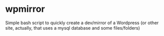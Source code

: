 wpmirror
========

Simple bash script to quickly create a dev/mirror of a Wordpress (or other site, actually, that uses a mysql database and some files/folders)